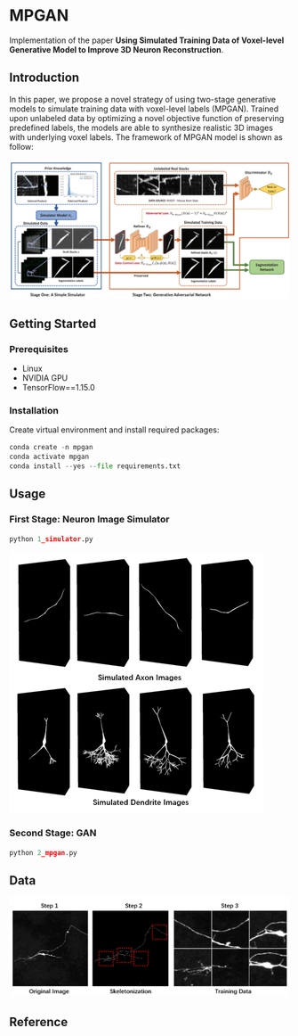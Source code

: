 # MPGAN

Implementation of the paper **Using Simulated Training Data of Voxel-level Generative Model to Improve 3D Neuron Reconstruction**. 

## Introduction

In this paper, we propose a novel strategy of using two-stage generative models to simulate training data with voxel-level labels (MPGAN). Trained upon unlabeled data by optimizing a novel objective function of preserving predefined labels, the models are able to synthesize realistic 3D images with underlying voxel labels. The framework of MPGAN model is shown as follow:

![image-1](imgs/1.png)	

## Getting Started

### Prerequisites

* Linux 
* NVIDIA GPU
* TensorFlow==1.15.0

### Installation

Create virtual environment and install required packages:

```python
conda create -n mpgan
conda activate mpgan
conda install --yes --file requirements.txt
```

## Usage

### First Stage: Neuron Image Simulator 

```python
python 1_simulator.py
```

![image-2](imgs/2.png)	

### Second Stage: GAN

```python
python 2_mpgan.py
```

## Data



![image-3](imgs/3.png)	




## Reference